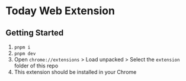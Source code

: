 # Today Web Extension

## Getting Started
1. `pnpm i`
1. `pnpm dev`
2. Open `chrome://extensions` > Load unpacked > Select the `extension` folder of this repo
3. This extension should be installed in your Chrome
